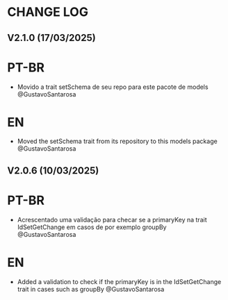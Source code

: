 # CHANGE LOG

## V2.1.0 (17/03/2025)

# PT-BR

- Movido a trait setSchema de seu repo para este pacote de models @GustavoSantarosa

# EN

- Moved the setSchema trait from its repository to this models package @GustavoSantarosa

## V2.0.6 (10/03/2025)

# PT-BR

- Acrescentado uma validação para checar se a primaryKey na trait IdSetGetChange em casos de por exemplo groupBy @GustavoSantarosa

# EN

- Added a validation to check if the primaryKey is in the IdSetGetChange trait in cases such as groupBy @GustavoSantarosa

